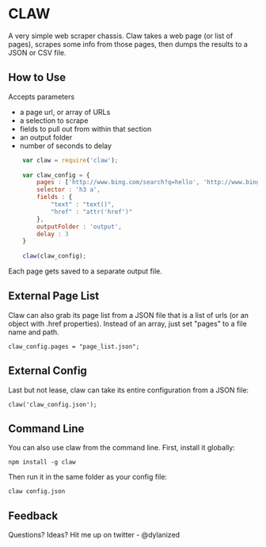 CLAW
===

A very simple web scraper chassis. Claw takes a web page (or list of pages), scrapes some info from those pages, then dumps the results to a JSON or CSV file.

How to Use
---

Accepts parameters

- a page url, or array of URLs
- a selection to scrape
- fields to pull out from within that section
- an output folder
- number of seconds to delay

```js
    var claw = require('claw');
    	
    var claw_config = {
    	pages : ['http://www.bing.com/search?q=hello', 'http://www.bing.com/search?q=goodbye'],
    	selector : 'h3 a',
    	fields : {
    		"text" : "text()",
    		"href" : "attr('href')"
    	},
    	outputFolder : 'output',
    	delay : 3
    }
    
    claw(claw_config);	
```
		
Each page gets saved to a separate output file.

External Page List
---
	
Claw can also grab its page list from a JSON file that is a list of urls (or an object with .href properties). Instead of an array, just set "pages" to a file name and path.	

    claw_config.pages = "page_list.json";
    
External Config
---

Last but not lease, claw can take its entire configuration from a JSON file:

    claw('claw_config.json');
    
Command Line
---

You can also use claw from the command line. First, install it globally:

    npm install -g claw

Then run it in the same folder as your config file:

    claw config.json
    
Feedback
---
    
Questions? Ideas? Hit me up on twitter - @dylanized
